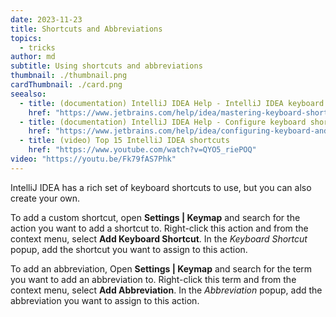```yaml
---
date: 2023-11-23
title: Shortcuts and Abbreviations
topics:
  - tricks
author: md
subtitle: Using shortcuts and abbreviations
thumbnail: ./thumbnail.png
cardThumbnail: ./card.png
seealso:
  - title: (documentation) IntelliJ IDEA Help - IntelliJ IDEA keyboard shortcuts
    href: "https://www.jetbrains.com/help/idea/mastering-keyboard-shortcuts.html"
  - title: (documentation) IntelliJ IDEA Help - Configure keyboard shortcuts
    href: "https://www.jetbrains.com/help/idea/configuring-keyboard-and-mouse-shortcuts.html"
  - title: (video) Top 15 IntelliJ IDEA shortcuts
    href: "https://www.youtube.com/watch?v=QYO5_riePOQ"
video: "https://youtu.be/Fk79fAS7Phk"
---
```


IntelliJ IDEA has a rich set of keyboard shortcuts to use, but you can also create your own.

To add a custom shortcut, open **Settings | Keymap** and search for the action you want to add a shortcut to. Right-click this action and from the context menu, select **Add Keyboard Shortcut**. In the _Keyboard Shortcut_ popup, add the shortcut you want to assign to this action.

To add an abbreviation, Open **Settings | Keymap** and search for the term you want to add an abbreviation to. Right-click this term and from the context menu, select **Add Abbreviation**. In the _Abbreviation_ popup, add the abbreviation you want to assign to this action.
